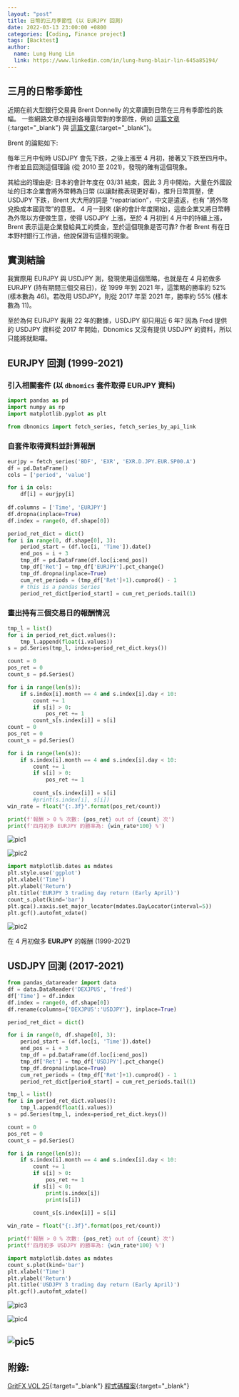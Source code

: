```yaml
---
layout: "post"
title: 日幣的三月季節性 (以 EURJPY 回測)
date: 2022-03-13 23:00:00 +0800
categories: [Coding, Finance project]
tags: [Backtest]
author:
  name: Lung Hung Lin
  link: https://www.linkedin.com/in/lung-hung-blair-lin-645a85194/ 
---
```

## 三月的日幣季節性
近期在前大型銀行交易員 Brent Donnelly 的文章讀到日幣在三月有季節性的跌幅。 一些網路文章亦提到各種貨幣對的季節性，例如 [這篇文章](https://www.investopedia.com/articles/forex/07/forex_seasonality.asp){:target="_blank"} 與 [這篇文章](https://vantagepointtrading.com/forex-seasonality-usdjpy-seasonal-patterns/){:target="_blank"}。

Brent 的論點如下:

每年三月中旬時 USDJPY 會先下跌，之後上漲至 4 月初，接著又下跌至四月中。作者並且回測這個理論 (從 2010 至 2021)，發現的確有這個現象。

其給出的理由是: 日本的會計年度在 03/31 結束，因此 3 月中開始，大量在外國設址的日本企業會將外幣轉為日幣 (以讓財務表現更好看)，推升日幣買壓，使 USDJPY 下跌，Brent 大大用的詞是 “repatriation”，中文是遣返，也有 “將外幣兌換成本國貨幣”的意思。 4 月一到來 (新的會計年度開始)，這些企業又將日幣轉為外幣以方便做生意，使得 USDJPY 上漲，至於 4 月初到 4 月中的持續上漲，Brent 表示這是企業發給員工的獎金，至於這個現象是否可靠? 作者 Brent 有在日本野村銀行工作過，他說保證有這樣的現象。

## 實測結論
我實際用 EURJPY 與 USDJPY 測，發現使用這個策略，也就是在 4 月初做多 EURJPY (持有期間三個交易日)，從 1999 年到 2021 年，這策略的勝率約 52% (樣本數為 46)。若改用 USDJPY，則從 2017 年至 2021 年，勝率約 55% (樣本數為 11)。

至於為何 EURJPY 我用 22 年的數據，USDJPY 卻只用近 6 年? 因為 Fred 提供的 USDJPY 資料從 2017 年開始，Dbnomics 又沒有提供 USDJPY 的資料，所以只能將就點囉。

## EURJPY 回測 (1999-2021)
### 引入相關套件 (以 ```dbnomics``` 套件取得 EURJPY 資料)
```python
import pandas as pd
import numpy as np
import matplotlib.pyplot as plt

from dbnomics import fetch_series, fetch_series_by_api_link
```

### 自套件取得資料並計算報酬
```python
eurjpy = fetch_series('BDF', 'EXR', 'EXR.D.JPY.EUR.SP00.A')
df = pd.DataFrame()
cols = ['period', 'value']

for i in cols:
    df[i] = eurjpy[i]
    
df.columns = ['Time', 'EURJPY']
df.dropna(inplace=True)
df.index = range(0, df.shape[0])
```

```python
period_ret_dict = dict()
for i in range(0, df.shape[0], 3):
    period_start = (df.loc[i, 'Time']).date()
    end_pos = i + 3
    tmp_df = pd.DataFrame(df.loc[i:end_pos])
    tmp_df['Ret'] = tmp_df['EURJPY'].pct_change()
    tmp_df.dropna(inplace=True)
    cum_ret_periods = (tmp_df['Ret']+1).cumprod() - 1 
    # this is a pandas Series
    period_ret_dict[period_start] = cum_ret_periods.tail(1)
```


### 畫出持有三個交易日的報酬情況
```python
tmp_l = list()
for i in period_ret_dict.values():
    tmp_l.append(float(i.values))
s = pd.Series(tmp_l, index=period_ret_dict.keys())

count = 0
pos_ret = 0
count_s = pd.Series()

for i in range(len(s)):
    if s.index[i].month == 4 and s.index[i].day < 10:
        count += 1
        if s[i] > 0:
            pos_ret += 1
        count_s[s.index[i]] = s[i]
count = 0
pos_ret = 0
count_s = pd.Series()

for i in range(len(s)):
    if s.index[i].month == 4 and s.index[i].day < 10:
        count += 1
        if s[i] > 0:
            pos_ret += 1
            
        count_s[s.index[i]] = s[i]
        #print(s.index[i], s[i])
win_rate = float("{:.3f}".format(pos_ret/count))

print(f'報酬 > 0 % 次數: {pos_ret} out of {count} 次')
print(f'四月初多 EURJPY 的勝率為: {win_rate*100} %')
```

![pic1](https://lh3.googleusercontent.com/pw/AM-JKLWoTKKTGzmdIrgOZoJp5OwMsqcUNEzqnlP3B8nphAMJ6UOM56_zXx3fl-CHp41lkQjXWW00RGmDkDqCC337SkzFFZSUSpsgDQBnXl2tKe46rdAhp7J5sqNLw3arIfzaVmdVc1uCvrOOiHp43X_apOAT=w327-h395-no?authuser=0)

![pic2](https://lh3.googleusercontent.com/pw/AM-JKLX3020EsJ587Awv-XKE5fmQ12yYhOaft1oIPGvV5EA-KMifibT8SchH8uPnMv9hrRlXX7MuOCE4w6Q_0tTQZkIMOW2zAl7nsi5HMxsV7U6XWs4Ch6s_W3nx0fLVjR477I4lhn14rBYfoYG9zKQeMWUx=w314-h58-no?authuser=0)


```python
import matplotlib.dates as mdates
plt.style.use('ggplot')
plt.xlabel('Time')
plt.ylabel('Return')
plt.title('EURJPY 3 trading day return (Early April)')
count_s.plot(kind='bar')
plt.gca().xaxis.set_major_locator(mdates.DayLocator(interval=5))
plt.gcf().autofmt_xdate()
```

![pic2](https://lh3.googleusercontent.com/pw/AM-JKLWNJQn6rudwoToYvc42BPGUn33SVbtdlC9sIfLkBK7b6Cnga35lAX6rQns0Zmf3QFvFabPjeMVFBi8yiI2dBEybzueCoIVPqQdJhcmaRTtutq4wOsX-xIswh8OoJFDP1vrKuG62-DRal9lLvfQ72Ni0=w403-h289-no?authuser=0)

在 4 月初做多 **EURJPY** 的報酬 (1999-2021)

## USDJPY 回測 (2017-2021)
```python
from pandas_datareader import data
df = data.DataReader('DEXJPUS', 'fred')
df['Time'] = df.index
df.index = range(0, df.shape[0])
df.rename(columns={'DEXJPUS':'USDJPY'}, inplace=True)

period_ret_dict = dict()

for i in range(0, df.shape[0], 3):
    period_start = (df.loc[i, 'Time']).date()
    end_pos = i + 3
    tmp_df = pd.DataFrame(df.loc[i:end_pos])
    tmp_df['Ret'] = tmp_df['USDJPY'].pct_change()
    tmp_df.dropna(inplace=True)
    cum_ret_periods = (tmp_df['Ret']+1).cumprod() - 1
    period_ret_dict[period_start] = cum_ret_periods.tail(1)

tmp_l = list()
for i in period_ret_dict.values():
    tmp_l.append(float(i.values))
s = pd.Series(tmp_l, index=period_ret_dict.keys())

count = 0
pos_ret = 0
count_s = pd.Series()

for i in range(len(s)):
    if s.index[i].month == 4 and s.index[i].day < 10:
        count += 1
        if s[i] > 0:
            pos_ret += 1
        if s[i] < 0:
            print(s.index[i])
            print(s[i])
            
        count_s[s.index[i]] = s[i]

win_rate = float("{:.3f}".format(pos_ret/count))

print(f'報酬 > 0 % 次數: {pos_ret} out of {count} 次')
print(f'四月初多 USDJPY 的勝率為: {win_rate*100} %')

import matplotlib.dates as mdates
count_s.plot(kind='bar')
plt.xlabel('Time')
plt.ylabel('Return')
plt.title('USDJPY 3 trading day return (Early April)')
plt.gcf().autofmt_xdate()
```

![pic3]()

![pic4]()

![pic5]()
---
## 附錄:
[GritFX VOL 25](https://financeprotein.com/macroeconomics/fx/GritFX-VOL25/){:target="_blank"}
[程式碼檔案](){:target="_blank"}